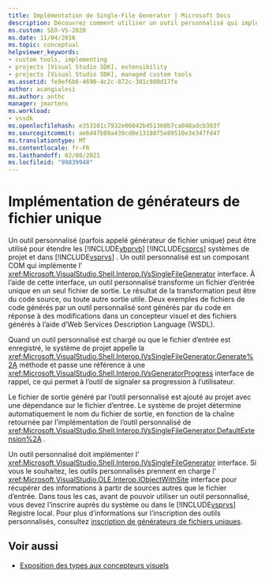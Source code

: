 ```yaml
---
title: Implémentation de Single-File Generator | Microsoft Docs
description: Découvrez comment utiliser un outil personnalisé qui implémente l’interface IVsSingleFileGenerator pour étendre des systèmes de projet Visual Basic et Visual C# dans Visual Studio.
ms.custom: SEO-VS-2020
ms.date: 11/04/2016
ms.topic: conceptual
helpviewer_keywords:
- custom tools, implementing
- projects [Visual Studio SDK], extensibility
- projects [Visual Studio SDK], managed custom tools
ms.assetid: fe9ef6b6-4690-4c2c-872c-301c980d17fe
author: acangialosi
ms.author: anthc
manager: jmartens
ms.workload:
- vssdk
ms.openlocfilehash: e353101c7932e06042b451360b7ca040adcb303f
ms.sourcegitcommit: ae6d47b09a439cd0e13180f5e89510e3e347fd47
ms.translationtype: MT
ms.contentlocale: fr-FR
ms.lasthandoff: 02/08/2021
ms.locfileid: "99839948"
---
```

# <a name="implementing-single-file-generators"></a>Implémentation de générateurs de fichier unique
Un outil personnalisé (parfois appelé générateur de fichier unique) peut être utilisé pour étendre les [!INCLUDE[vbprvb](../../code-quality/includes/vbprvb_md.md)] [!INCLUDE[csprcs](../../data-tools/includes/csprcs_md.md)] systèmes de projet et dans [!INCLUDE[vsprvs](../../code-quality/includes/vsprvs_md.md)] . Un outil personnalisé est un composant COM qui implémente l' <xref:Microsoft.VisualStudio.Shell.Interop.IVsSingleFileGenerator> interface. À l’aide de cette interface, un outil personnalisé transforme un fichier d’entrée unique en un seul fichier de sortie. Le résultat de la transformation peut être du code source, ou toute autre sortie utile. Deux exemples de fichiers de code générés par un outil personnalisé sont générés par du code en réponse à des modifications dans un concepteur visuel et des fichiers générés à l’aide d’Web Services Description Language (WSDL).

 Quand un outil personnalisé est chargé ou que le fichier d’entrée est enregistré, le système de projet appelle la <xref:Microsoft.VisualStudio.Shell.Interop.IVsSingleFileGenerator.Generate%2A> méthode et passe une référence à une <xref:Microsoft.VisualStudio.Shell.Interop.IVsGeneratorProgress> interface de rappel, ce qui permet à l’outil de signaler sa progression à l’utilisateur.

 Le fichier de sortie généré par l’outil personnalisé est ajouté au projet avec une dépendance sur le fichier d’entrée. Le système de projet détermine automatiquement le nom du fichier de sortie, en fonction de la chaîne retournée par l’implémentation de l’outil personnalisé de <xref:Microsoft.VisualStudio.Shell.Interop.IVsSingleFileGenerator.DefaultExtension%2A> .

 Un outil personnalisé doit implémenter l' <xref:Microsoft.VisualStudio.Shell.Interop.IVsSingleFileGenerator> interface. Si vous le souhaitez, les outils personnalisés prennent en charge l' <xref:Microsoft.VisualStudio.OLE.Interop.IObjectWithSite> interface pour récupérer des informations à partir de sources autres que le fichier d’entrée. Dans tous les cas, avant de pouvoir utiliser un outil personnalisé, vous devez l’inscrire auprès du système ou dans le [!INCLUDE[vsprvs](../../code-quality/includes/vsprvs_md.md)] Registre local. Pour plus d’informations sur l’inscription des outils personnalisés, consultez [inscription de générateurs de fichiers uniques](../../extensibility/internals/registering-single-file-generators.md).

## <a name="see-also"></a>Voir aussi
- [Exposition des types aux concepteurs visuels](../../extensibility/internals/exposing-types-to-visual-designers.md)
